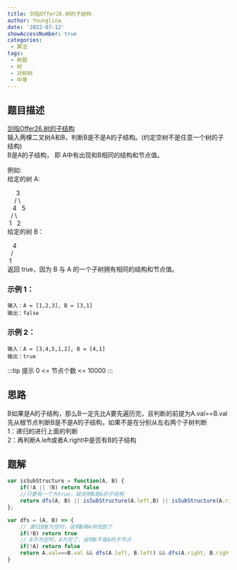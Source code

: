 ```yaml
---
title: 剑指Offer26.树的子结构
author: Younglina
date: '2022-07-12'
showAccessNumber: true
categories:
 - 算法
tags:
 - 刷题
 - 树
 - 对称树
 - 中等
--- 
```

## 题目描述
[剑指Offer26.树的子结构](https://leetcode.cn/problems/shu-de-zi-jie-gou-lcof/)  
输入两棵二叉树A和B，判断B是不是A的子结构。(约定空树不是任意一个树的子结构)  
B是A的子结构， 即 A中有出现和B相同的结构和节点值。  

例如:  
给定的树 A:  

     3  
    / \  
   4   5  
  / \  
 1   2  
给定的树 B：  
  
   4   
  /  
 1  
返回 true，因为 B 与 A 的一个子树拥有相同的结构和节点值。  

### 示例 1：

```
输入：A = [1,2,3], B = [3,1]
输出：false
```

### 示例 2：

```
输入：A = [3,4,5,1,2], B = [4,1]
输出：true
```

:::tip 提示
0 <= 节点个数 <= 10000
:::

## 思路
B如果是A的子结构，那么B一定先比A要先遍历完，且判断的前提为A.val==B.val  
先从根节点判断B是不是A的子结构，如果不是在分别从左右两个子树判断  
1：递归的进行上面的判断  
2：再判断A.left或者A.right中是否有B的子结构  

## 题解
```javascript
var isSubStructure = function(A, B) {
    if(!A || !B) return false
    //只要有一个为true，就说明B是A的子结构
    return dfs(A, B) || isSubStructure(A.left,B) || isSubStructure(A.right,B)
};

var dfs = (A, B) => {
    // 递归到B为空时，说明B再A中找到了
    if(!B) return true
    // B不为空时，A为空了，说明B不是A的子节点
    if(!A) return false
    return A.val===B.val && dfs(A.left, B.left) && dfs(A.right, B.right)
}
```